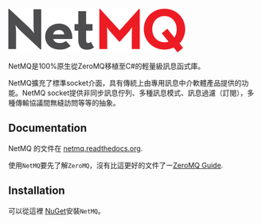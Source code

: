 ![](Images/NetMQLogo.svg)

NetMQ是100%原生從ZeroMQ移植至C#的輕量級訊息函式庫。

NetMQ擴充了標準socket介面，具有傳統上由專用訊息中介軟體產品提供的功能。NetMQ socket提供非同步訊息佇列、多種訊息模式、訊息過濾（訂閱），多種傳輸協議間無縫訪問等等的抽象。

## Documentation

NetMQ 的文件在 [netmq.readthedocs.org](http://netmq.readthedocs.org/en/latest/).

使用`NetMQ`要先了解`ZeroMQ`，沒有比這更好的文件了ー[ZeroMQ Guide](http://zguide.zeromq.org/page:all).

## Installation

可以從這裡 [NuGet](https://nuget.org/packages/NetMQ/)安裝`NetMQ`。
